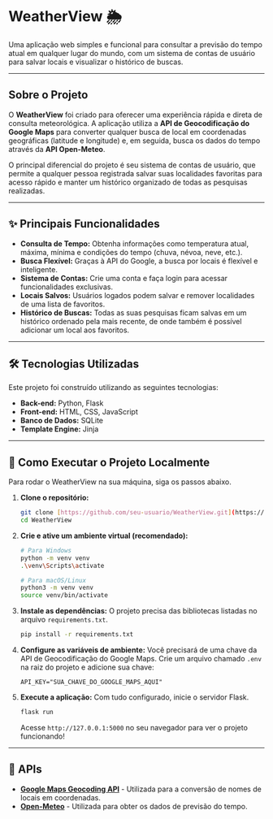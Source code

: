 # WeatherView 🌦️

Uma aplicação web simples e funcional para consultar a previsão do tempo atual em qualquer lugar do mundo, com um sistema de contas de usuário para salvar locais e visualizar o histórico de buscas.

---

## Sobre o Projeto

O **WeatherView** foi criado para oferecer uma experiência rápida e direta de consulta meteorológica. A aplicação utiliza a **API de Geocodificação do Google Maps** para converter qualquer busca de local em coordenadas geográficas (latitude e longitude) e, em seguida, busca os dados do tempo através da **API Open-Meteo**.

O principal diferencial do projeto é seu sistema de contas de usuário, que permite a qualquer pessoa registrada salvar suas localidades favoritas para acesso rápido e manter um histórico organizado de todas as pesquisas realizadas.

---

## ✨ Principais Funcionalidades

* **Consulta de Tempo:** Obtenha informações como temperatura atual, máxima, mínima e condições do tempo (chuva, névoa, neve, etc.).
* **Busca Flexível:** Graças à API do Google, a busca por locais é flexível e inteligente.
* **Sistema de Contas:** Crie uma conta e faça login para acessar funcionalidades exclusivas.
* **Locais Salvos:** Usuários logados podem salvar e remover localidades de uma lista de favoritos.
* **Histórico de Buscas:** Todas as suas pesquisas ficam salvas em um histórico ordenado pela mais recente, de onde também é possível adicionar um local aos favoritos.

---

## 🛠️ Tecnologias Utilizadas

Este projeto foi construído utilizando as seguintes tecnologias:

* **Back-end:** Python, Flask
* **Front-end:** HTML, CSS, JavaScript
* **Banco de Dados:** SQLite
* **Template Engine:** Jinja

---

## 🚀 Como Executar o Projeto Localmente

Para rodar o WeatherView na sua máquina, siga os passos abaixo.

1.  **Clone o repositório:**
    ```bash
    git clone [https://github.com/seu-usuario/WeatherView.git](https://github.com/seu-usuario/WeatherView.git)
    cd WeatherView
    ```

2.  **Crie e ative um ambiente virtual (recomendado):**
    ```bash
    # Para Windows
    python -m venv venv
    .\venv\Scripts\activate

    # Para macOS/Linux
    python3 -m venv venv
    source venv/bin/activate
    ```

3.  **Instale as dependências:**
    O projeto precisa das bibliotecas listadas no arquivo `requirements.txt`.
    ```bash
    pip install -r requirements.txt
    ```

4.  **Configure as variáveis de ambiente:**
    Você precisará de uma chave da API de Geocodificação do Google Maps. Crie um arquivo chamado `.env` na raiz do projeto e adicione sua chave:
    ```
    API_KEY="SUA_CHAVE_DO_GOOGLE_MAPS_AQUI"
    ```

5.  **Execute a aplicação:**
    Com tudo configurado, inicie o servidor Flask.
    ```bash
    flask run
    ```
    Acesse `http://127.0.0.1:5000` no seu navegador para ver o projeto funcionando!

---

## 🔗 APIs

* **[Google Maps Geocoding API](https://developers.google.com/maps/documentation/geocoding/overview)** - Utilizada para a conversão de nomes de locais em coordenadas.
* **[Open-Meteo](https://open-meteo.com/)** - Utilizada para obter os dados de previsão do tempo.
